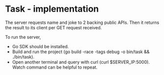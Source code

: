 # Task - implementation

The server requests name and joke to 2 backing public APIs. Then it returns the result to its client per GET request received.

To run the server, 
- Go SDK should be installed.
- Build and run the project (go build -race -tags debug -o bin/task && ./bin/task).
- Open another terminal and query with curl (curl $SERVER_IP:5000). Watch command can be helpful to repeat.

